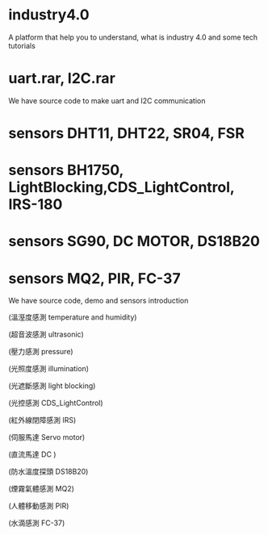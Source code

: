 # industry4.0
A platform that help you to understand, what is industry 4.0 and some tech tutorials 

# uart.rar, I2C.rar
We have source code to make uart and I2C communication

# sensors DHT11, DHT22, SR04, FSR  
# sensors BH1750, LightBlocking,CDS_LightControl, IRS-180
# sensors SG90, DC MOTOR, DS18B20
# sensors MQ2, PIR, FC-37
We have source code, demo and sensors introduction  

(溫溼度感測 temperature and humidity)

(超音波感測 ultrasonic)

(壓力感測 pressure)

(光照度感測 illumination)

(光遮斷感測 light blocking)

(光控感測 CDS_LightControl)

(紅外線閉障感測 IRS)

(伺服馬達 Servo motor)

(直流馬達 DC )

(防水溫度探頭 DS18B20)

(煙霧氣體感測 MQ2)

(人體移動感測 PIR)

(水滴感測 FC-37)
